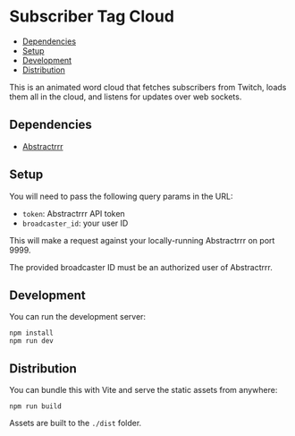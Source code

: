 # Subscriber Tag Cloud

- [Dependencies](#dependencies)
- [Setup](#setup)
- [Development](#development)
- [Distribution](#distribution)


This is an animated word cloud that fetches subscribers from Twitch, loads them all in the cloud, and listens for updates over web sockets.


## Dependencies

- [Abstractrrr](https://github.com/techygrrrl/abstractrrr)


## Setup

You will need to pass the following query params in the URL:

- `token`: Abstractrrr API token
- `broadcaster_id`: your user ID

This will make a request against your locally-running Abstractrrr on port 9999.

The provided broadcaster ID must be an authorized user of Abstractrrr.


## Development

You can run the development server:

    npm install
    npm run dev


## Distribution

You can bundle this with Vite and serve the static assets from anywhere:

    npm run build

Assets are built to the `./dist` folder.
